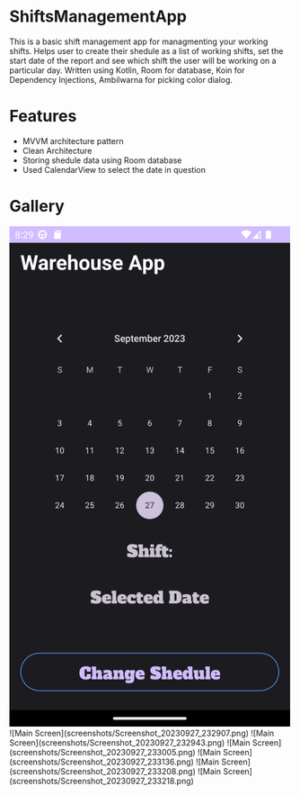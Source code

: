 # ShiftsManagementApp

This is a basic shift management app for managmenting your working shifts.
Helps user to create their shedule as a list of working shifts, set the start date of the report and see which shift the user will be working on a particular day.
Written using Kotlin, Room for database, Koin for Dependency Injections, Ambilwarna for picking color dialog.

# Features
- MVVM architecture pattern
- Clean Architecture
- Storing shedule data using Room database
- Used CalendarView to select the date in question

# Gallery
<img src="screenshots/Screenshot_20230927_232907.png" width="500">
![Main Screen](screenshots/Screenshot_20230927_232907.png)
![Main Screen](screenshots/Screenshot_20230927_232943.png)
![Main Screen](screenshots/Screenshot_20230927_233005.png)
![Main Screen](screenshots/Screenshot_20230927_233136.png)
![Main Screen](screenshots/Screenshot_20230927_233208.png)
![Main Screen](screenshots/Screenshot_20230927_233218.png)

  
